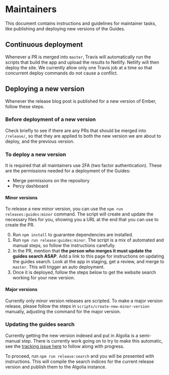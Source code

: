 # Maintainers

This document contains instructions and guidelines for maintainer tasks, like publishing and deploying new versions of the Guides.

## Continuous deployment

Whenever a PR is merged into `master`, Travis will automatically run the scripts that build the app and upload the results to Netlify. Netlify will then deploy the site. We currently allow only one Travis job at a time so that concurrent deploy commands do not cause a conflict.

## Deploying a new version

Whenever the release blog post is published for a new version of Ember, follow these steps.

### Before deployment of a new version

Check briefly to see if there are any PRs that should be merged into `/release/`, so that they are applied to both the new version we are about to deploy, and the previous version.

### To deploy a new version

It is required that all maintainers use 2FA (two factor authentication). These are the permissions needed for a deployment of the Guides:

- Merge permissions on the repository
- Percy dashboard

#### Minor versions

To release a new minor version, you can use the `npm run releases:guides:minor` command.
The script will create and update the necessary files for you, showing you a URL at the end that you can use to create the PR.

0. Run `npm install` to guarantee dependencies are installed.
1. Run `npm run release:guides:minor`. The script is a mix of automated and manual steps, so follow the instructions carefully.
2. In the PR, mention that **the person who merges it must update the guides search ASAP**. Add a link to this page for instructions on updating the guides search. Look at the app in staging, get a review, and merge to `master`. This will trigger an auto deployment.
3. Once it is deployed, follow the steps below to get the website search working for your new version.

#### Major versions

Currently only minor version releases are scripted.
To make a major version release, please follow the steps in `scripts/create-new-minor-version` manually, adjusting the command for the major version.

### Updating the guides search

Currently getting the new version indexed and put in Algolia is a semi-manual step. There is currently work going on to try to make this automatic, see the [tracking issue here](https://github.com/ember-learn/guides-source/issues/487) to follow along with progress.

To proceed, run `npm run release:search` and you will be presented with instructions.
This will compile the search indices for the current release version and publish them to the Algolia instance.
